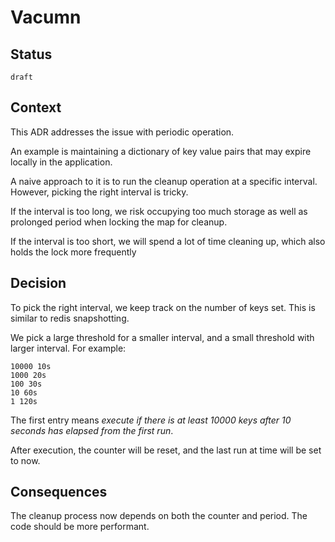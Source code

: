 # Vacumn

## Status

`draft`

## Context


This ADR addresses the issue with periodic operation.

An example is maintaining a dictionary of key value pairs that may expire locally in the application.

A naive approach to it is to run the cleanup operation at a specific interval. However, picking the right interval is tricky.

If the interval is too long, we risk occupying too much storage as well as prolonged period when locking the map for cleanup.

If the interval is too short, we will spend a lot of time cleaning up, which also holds the lock more frequently 

## Decision

To pick the right interval, we keep track on the number of keys set.
This is similar to redis snapshotting.

We pick a large threshold for a smaller interval, and a small threshold with larger interval. For example:


```
10000 10s
1000 20s
100 30s
10 60s
1 120s
```

The first entry means _execute if there is at least 10000 keys after 10 seconds has elapsed from the first run_.

After execution, the counter will be reset, and the last run at time will be set to now.

## Consequences

The cleanup process now depends on both the counter and period. The code should be more performant.





